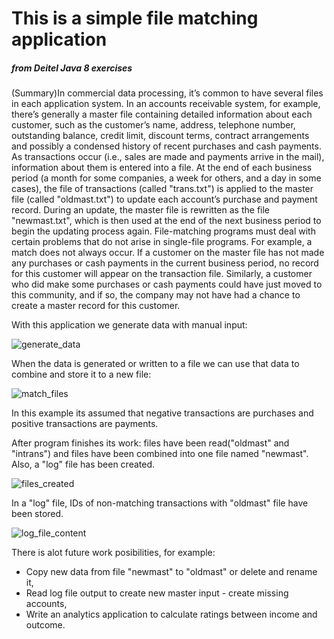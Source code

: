<h1>This is a simple file matching application</h1><h5>from Deitel Java 8 exercises</h5>

<p>(Summary)In commercial data processing, it’s common to have several files in each application system. In an accounts receivable system, for example, there’s generally a master file containing detailed information about each customer, such as the customer’s name, address, telephone number, outstanding balance, credit limit, discount terms, contract arrangements and possibly a condensed history of recent purchases and cash payments.
As transactions occur (i.e., sales are made and payments arrive in the mail), information about them is entered into a file. At the end of each business period (a month for some companies, a week for others, and a day in some cases), the file of transactions (called "trans.txt") is applied to the master file (called "oldmast.txt") to update each account’s purchase and payment record.
During an update, the master file is rewritten as the file "newmast.txt", which is then used at the end of the next business period to begin the updating process again.
File-matching programs must deal with certain problems that do not arise in single-file programs. For example, a match does not always occur. If a customer on the master file has not made
any purchases or cash payments in the current business period, no record for this customer will appear on the transaction file. Similarly, a customer who did make some purchases or cash payments could have just moved to this community, and if so, the company may not have had a chance to create a master record for this customer.
</p>

<p>With this application we generate data with manual input:</p>
<img src="http://i63.tinypic.com/aebaqu.png" alt="generate_data"/>

<p>When the data is generated or written to a file we can use that data to combine and store it to a new file:</p>
<img src="http://i66.tinypic.com/2md46yr.png" alt="match_files"/>
<p>In this example its assumed that negative transactions are purchases and positive transactions are payments.</p>

<p>After program finishes its work: files have been read("oldmast" and "intrans") and files have been combined into one file named "newmast". Also, a "log" file has been created.</p>
<img src="http://i63.tinypic.com/2ex0wzm.png" alt="files_created"/>

<p>In a "log" file, IDs of non-matching transactions with "oldmast" file have been stored.</p>
<img src="http://i63.tinypic.com/2upsnyo.png" alt="log_file_content"/>

<p>There is alot future work posibilities, for example:
<ul>
<li>Copy new data from file "newmast" to "oldmast" or delete and rename it,</li>
<li>Read log file output to create new master input - create missing accounts,</li>
<li>Write an analytics application to calculate ratings between income and outcome.</li>
</ul></p>
